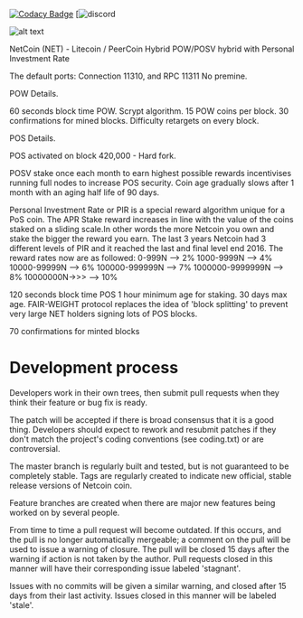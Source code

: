 
[![Codacy Badge](https://api.codacy.com/project/badge/Grade/1a8b92aafc7d435288da2d19022080cb)](https://www.codacy.com/app/ghettomining/netcoin?utm_source=github.com&amp;utm_medium=referral&amp;utm_content=netcoinfoundation/netcoin&amp;utm_campaign=Badge_Grade)
[![discord](https://discordapp.com/widget?id=219586006335225856&theme=dark)

![alt text](http://netcoin.io/wp-content/uploads/2013/12/NETCOIN_TRANPARENT_3-INCH_4WEBno-shadow-300x257.png)


NetCoin (NET) - Litecoin / PeerCoin Hybrid POW/POSV hybrid with Personal Investment Rate


The default ports: Connection 11310, and RPC 11311
No premine. 

POW Details.

60 seconds block time POW.
Scrypt algorithm.
15 POW coins per block.
30 confirmations for mined blocks.
Difficulty retargets on every block.


POS Details.

POS activated on block 420,000 - Hard fork.

POSV stake once each month to earn highest possible rewards incentivises running full nodes to increase POS security. Coin age gradually slows after 1 month with an aging half life of 90 days.

Personal Investment Rate or PIR is a special reward algorithm unique for a PoS coin. The APR Stake reward increases in line with the value of the coins staked on a sliding scale.In other words the more Netcoin you own and stake the bigger the reward you earn. The last 3 years Netcoin had 3 different levels of PIR and it reached the last and final level end 2016.
The reward rates now are as followed: 0-999N --> 2%
                                      1000-9999N --> 4%
                                      10000-99999N --> 6%
                                      100000-999999N --> 7%
                                      1000000-9999999N --> 8%
                                      10000000N->>> --> 10%

120 seconds block time POS
1 hour minimum age for staking.  30 days max age.
FAIR-WEIGHT protocol replaces the idea of 'block splitting' to prevent very large NET holders signing lots of POS blocks.

70 confirmations for minted blocks
   	
Development process
===================

Developers work in their own trees, then submit pull requests when
they think their feature or bug fix is ready.

The patch will be accepted if there is broad consensus that it is a
good thing.  Developers should expect to rework and resubmit patches
if they don't match the project's coding conventions (see coding.txt)
or are controversial.

The master branch is regularly built and tested, but is not guaranteed
to be completely stable. Tags are regularly created to indicate new
official, stable release versions of Netcoin coin.

Feature branches are created when there are major new features being
worked on by several people.

From time to time a pull request will become outdated. If this occurs, and
the pull is no longer automatically mergeable; a comment on the pull will
be used to issue a warning of closure. The pull will be closed 15 days
after the warning if action is not taken by the author. Pull requests closed
in this manner will have their corresponding issue labeled 'stagnant'.

Issues with no commits will be given a similar warning, and closed after
15 days from their last activity. Issues closed in this manner will be 
labeled 'stale'. 
